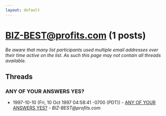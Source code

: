 ```yaml
---
layout: default
---
```


# BIZ-BEST@profits.com (1 posts)

_Be aware that many list participants used multiple email addresses over their time active on the list. As such this page may not contain all threads available._

## Threads

### ANY OF YOUR ANSWERS YES?
+ 1997-10-10 (Fri, 10 Oct 1997 04:58:41 -0700 (PDT)) - [ANY OF YOUR ANSWERS YES?](/archive/1997/10/a6e86de84c479491ee8acf255cd7460249e39204756d1e916b0ef87166d06c5f) - _BIZ-BEST@profits.com_

